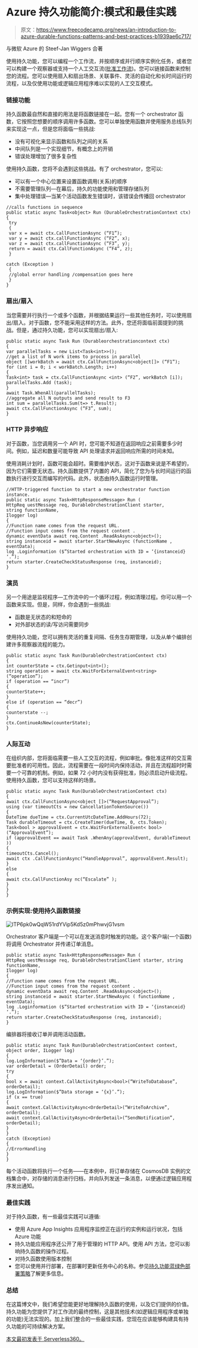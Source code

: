 # Azure 持久功能简介:模式和最佳实践

> 原文：<https://www.freecodecamp.org/news/an-introduction-to-azure-durable-functions-patterns-and-best-practices-b1939ae6c717/>

与微软 Azure 的 Steef-Jan Wiggers 合著

使用持久功能，您可以编程一个工作流，并按顺序或并行顺序实例化任务，或者您可以构建一个观察器或支持一个人工交互流([批准工作流](https://blog.mexia.com.au/azure-durable-functions-approval-workflow-with-slack))。您可以链接函数来控制您的流程。您可以使用扇入和扇出场景、关联事件、灵活的自动化和长时间运行的流程，以及仅使用功能或逻辑应用程序难以实现的人工交互模式。

### 链接功能

持久函数最自然和直接的用法是将函数链接在一起。您有一个 orchestrator 函数，它按照您想要的顺序调用许多函数。您可以单独使用函数并使用服务总线队列来实现这一点，但是您将面临一些挑战:

*   没有可视化来显示函数和队列之间的关系
*   中间队列是一个实现细节，有概念上的开销
*   错误处理增加了很多复杂性

使用持久函数，您将不会遇到这些挑战。有了 orchestrator，您可以:

*   可以有一个中心位置来设置函数调用(关系)的顺序
*   不需要管理队列—在幕后，持久的功能使用和管理存储队列
*   集中处理错误—当某个活动函数发生错误时，该错误会传播回 orchestrator

```
//calls functions in sequence
public static async Task<object> Run (DurableOrchestrationContext ctx)
{ 
 try
 {
 var x = await ctx.CallFunctionAsync (“F1”);
 var y = await ctx.callFunctionAsync (“F2”, x);
 var z = await ctx.callFunctionAsync (“F3”, y);
 return = await ctx.CallFunctionAsync (“F4”, z);
 }

catch (Exception )
 {
 //global error handling /compensation goes here
 }
}
```

### 扇出/扇入

当您需要并行执行一个或多个函数，并根据结果运行一些其他任务时，可以使用扇出/扇入。对于函数，您不能采用这样的方法。此外，您还将面临前面提到的挑战。但是，通过持久功能，您可以实现扇出/扇入:

```
public static async Task Run (Durableorchestrationcontext ctx)
{
var parallelTasks = new List<Task<int>>();
//get a list of N work items to process in parallel
object []workBatch = await ctx.CallFunctionAsync<object[]> (“F1”);
for (int i = 0; i < workBatch.Length; i++)
{
Task<int> task = ctx.CallFunctionAsync <int> (“F2”, workBatch [i]); 
parallelTasks.Add (task);
}
await Task.WhenAll(parallelTasks);
//aggregate all N outputs and send result to F3
int sum = parallelTasks.Sum(t=> t.Result); 
await ctx.CallFunctionAsync (“F3”, sum);
}
```

### HTTP 异步响应

对于函数，当您调用另一个 API 时，您可能不知道在返回响应之前需要多少时间。例如，延迟和数量可能导致 API 处理请求并返回响应所需的时间未知。

使用消耗计划时，函数可能会超时。需要维护状态，这对于函数来说是不希望的，因为它们需要无状态。持久函数提供了内置的 API，简化了您为与长时间运行的函数执行进行交互而编写的代码。此外，状态由持久函数运行时管理。

```
//HTTP-triggered function to start a new orchestrator function instance.
public static async Task<HttpResponseMessage> Run (
HttpReq uestMessage req, DurableOrchestrationClient starter,
string functionName,
Ilogger log)
{
//Function name comes from the request URL.
//Function input comes from the request content .
dynamic eventData await req.Content .ReadAsAsync<object>();
string instanceid = await starter.StartNewAsync (functionName , eventData);
log .Loginformation ($”Started orchestration with ID = ‘{instanceid} ‘.”);
return starter.CreateCheckStatusResponse (req, instanceid);
}
```

### 演员

另一个用途是监视程序—工作流中的一个循环过程，例如清理过程。你可以用一个函数来实现。但是，同样，你会遇到一些挑战:

*   函数是无状态的和短命的
*   对外部状态的读/写访问需要同步

使用持久功能，您可以拥有灵活的重复间隔、任务生存期管理，以及从单个编排创建许多观察器流程的能力。

```
public static async Task Run(DurableOrchestrationContext ctx)
{
int counterState = ctx.Getinput<int>();
string operation = await ctx.WaitForExternalEvent<string>(“operation”);
if (operation == “incr”)
{
counterState++;
}
else if (operation == “decr”)
{
counterstate --;
}
ctx.ContinueAsNew(counterState);
}
```

### 人际互动

在组织内部，您将面临需要一些人工交互的流程，例如审批。像批准这样的交互需要批准者的可用性。因此，流程需要在一段时间内保持活动，并且在流程超时时需要一个可靠的机制。例如，如果 72 小时内没有获得批准，则必须启动升级流程。使用持久函数，您可以支持这样的场景。

```
public static async Task Run(DurableOrchestrationContext ctx)
{
await ctx.CallFunctionAsync<object []>(“RequestApproval”);
using (var timeoutCts = new CancellationTokenSource())
{
DateTime dueTime = ctx.CurrentUtcDateTime.AddHours(72);
Task durableTimeout = ctx.CreateTimer(dueTime, 0, cts.Token);
Task<bool > approvalEvent = ctx.WaitForExternalEvent< bool>(“ApprovalEvent”);
if (approvalEvent == await Task .WhenAny(approvalEvent, durableTimeout ))
{
timeoutCts.Cancel();
await ctx .CallFunctionAsync(“HandleApproval”, approvalEvent.Result);
}
else
{
await ctx.CallFunctionAsy nc(“Escalate” );
}
}
}
```

### 示例实现:使用持久函数链接

![lTP6pk0wQqW51rdYVip5Kd5z0mPhwvjG1vsm](img/408a6693853826b0d7c052b3fdb2591f.png)

Orchestrator 客户端是一个可以在发送消息时触发的功能。这个客户端(一个函数)将调用 Orchestrator 并传递订单消息。

```
public static async Task<HttpResponseMessage> Run (
HttpReq uestMessage req, DurableOrchestrationClient starter, string functionName,
Ilogger log)
{
//Function name comes from the request URL.
//Function input comes from the request content .
dynamic eventData await req.Content .ReadAsAsync<object>();
string instanceid = await starter.StartNewAsync ( functionName , eventData);
log .Loginformation ($”Started orchestration with ID = ‘{instanceid} ‘.”);
return starter.CreateCheckStatusResponse (req, instanceid);
}
```

编排器将接收订单并调用活动函数。

```
public static async Task Run(DurableOrchestrationContext context, object order, ILogger log)
{
log.LogInformation($”Data = ‘{order}’.”);
var orderDetail = (OrderDetail) order;
try
{
bool x = await context.CallActivityAsync<bool>(“WriteToDatabase”, orderDetail);
log.LogInformation($”Data storage = ‘{x}’.”);
if (x == true)
{
await context.CallActivityAsync<OrderDetail>(“WriteToArchive”, orderDetail);
await context.CallActivityAsync<OrderDetail>(“SendNotification”, orderDetail);
}
}
catch (Exception)
{
//ErrorHandling
}
}
```

每个活动函数将执行一个任务——在本例中，将订单存储在 CosmosDB 实例的文档集合中，对存储的消息进行归档，并向队列发送一条消息，以便通过逻辑应用程序发出通知。

### 最佳实践

对于持久函数，有一些最佳实践可以遵循:

*   使用 Azure App Insights 应用程序监控正在运行的实例和运行状况，包括 Azure 功能
*   持久功能应用程序还公开了用于管理的 HTTP API。使用 API 方法，您可以影响持久函数的操作过程。
*   对持久函数使用版本控制
*   您可以使用并行部署，在部署时更新任务中心的名称。参见[持久功能蓝绿色部署策略](https://medium.com/@tsuyoshiushio/durable-functions-blue-green-deployment-strategies-ed25509ecd60)了解更多信息。

### 总结

在这篇博文中，我们希望您能更好地理解持久函数的使用，以及它们提供的价值。持久功能为您提供了对工作流的最终控制，这是其他技术(如逻辑应用程序或单独的功能)无法实现的。加上我们整合的一些最佳实践，您现在应该能够构建具有持久功能的可持续解决方案。

[本文最初发表于 Serverless360。](https://www.serverless360.com/blog/azure-durable-functions-patterns-best-practices)